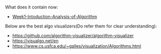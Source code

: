 
What does it contain now:
- [Week1-Intoduction-Analysis-of-Algorithm](/Week1-Intoduction-Analysis-of-Algorithm/)


Below are the best algo visualizers(Do refer them for clear understanding):
- https://github.com/algorithm-visualizer/algorithm-visualizer
- https://visualgo.net/en
- https://www.cs.usfca.edu/~galles/visualization/Algorithms.html
